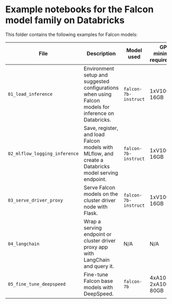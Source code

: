 <!---
Copyright (C) 2023 Databricks, Inc.

Licensed under the Apache License, Version 2.0 (the "License");
you may not use this file except in compliance with the License.
You may obtain a copy of the License at

    http://www.apache.org/licenses/LICENSE-2.0

Unless required by applicable law or agreed to in writing, software
distributed under the License is distributed on an "AS IS" BASIS,
WITHOUT WARRANTIES OR CONDITIONS OF ANY KIND, either express or implied.
See the License for the specific language governing permissions and
limitations under the License.
-->


# Example notebooks for the Falcon model family on Databricks
This folder contains the following examples for Falcon models: 

| File  | Description | Model used | GPU minimum requirement |
| --- | --- | --- | --- |
| `01_load_inference`  | Environment setup and suggested configurations when using Falcon models for inference on Databricks. | `falcon-7b-instruct`  | 1xV100-16GB |
| `02_mlflow_logging_inference` | Save, register, and load Falcon models with MLflow, and create a Databricks model serving endpoint. | `falcon-7b-instruct`  | 1xV100-16GB |
| `03_serve_driver_proxy` | Serve Falcon models on the cluster driver node with Flask.  | `falcon-7b-instruct` | 1xV100-16GB |
| `04_langchain` | Wrap a serving endpoint or cluster driver proxy app with LangChain and query it. | N/A | N/A |
| `05_fine_tune_deepspeed` | Fine-tune Falcon base models with DeepSpeed. | `falcon-7b` | 4xA10 or 2xA100-80GB |
